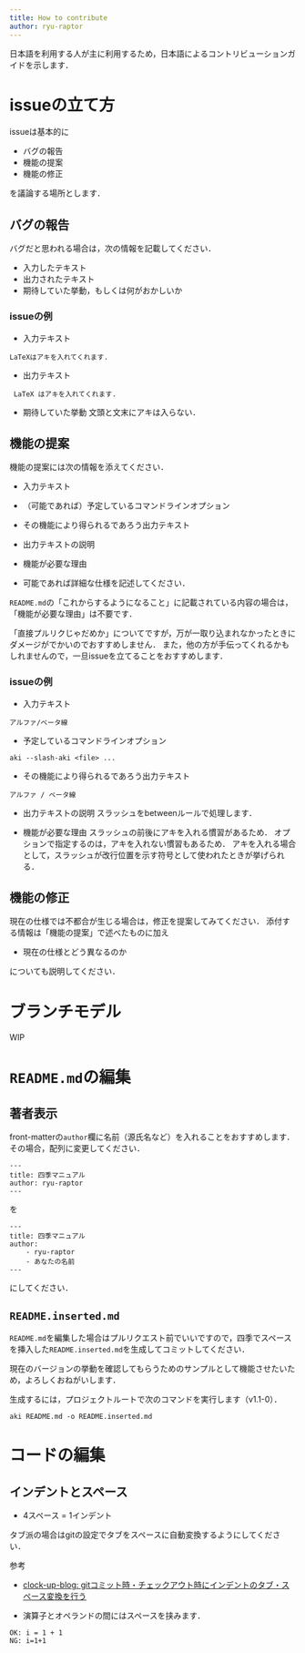 ```yaml
---
title: How to contribute
author: ryu-raptor
---
```


日本語を利用する人が主に利用するため，日本語によるコントリビューションガイドを示します．

# issueの立て方

issueは基本的に
- バグの報告
- 機能の提案
- 機能の修正

を議論する場所とします．

## バグの報告
バグだと思われる場合は，次の情報を記載してください．

- 入力したテキスト
- 出力されたテキスト
- 期待していた挙動，もしくは何がおかしいか

### issueの例

- 入力テキスト
```
LaTeXはアキを入れてくれます.
```

- 出力テキスト
```
 LaTeX はアキを入れてくれます. 
```

- 期待していた挙動
文頭と文末にアキは入らない．

## 機能の提案
機能の提案には次の情報を添えてください．

- 入力テキスト
- （可能であれば）予定しているコマンドラインオプション
- その機能により得られるであろう出力テキスト
- 出力テキストの説明
- 機能が必要な理由

- 可能であれば詳細な仕様を記述してください．

`README.md`の「これからするようになること」に記載されている内容の場合は，「機能が必要な理由」は不要です．

「直接プルリクじゃだめか」についてですが，万が一取り込まれなかったときにダメージがでかいのでおすすめしません．
また，他の方が手伝ってくれるかもしれませんので，一旦issueを立てることをおすすめします．

### issueの例

- 入力テキスト
```
アルファ/ベータ線
```

- 予定しているコマンドラインオプション
```
aki --slash-aki <file> ...
```

- その機能により得られるであろう出力テキスト
```
アルファ / ベータ線
```

- 出力テキストの説明
スラッシュをbetweenルールで処理します．

- 機能が必要な理由
スラッシュの前後にアキを入れる慣習があるため．
オプションで指定するのは，アキを入れない慣習もあるため．
アキを入れる場合として，スラッシュが改行位置を示す符号として使われたときが挙げられる．

## 機能の修正
現在の仕様では不都合が生じる場合は，修正を提案してみてください．
添付する情報は「機能の提案」で述べたものに加え

- 現在の仕様とどう異なるのか

についても説明してください．

# ブランチモデル
WIP

# `README.md`の編集

## 著者表示
front-matterの`author`欄に名前（源氏名など）を入れることをおすすめします．その場合，配列に変更してください．

```
---
title: 四季マニュアル
author: ryu-raptor
---
```

を

```
---
title: 四季マニュアル
author:
    - ryu-raptor
    - あなたの名前
---
```

にしてください．

## `README.inserted.md`
`README.md`を編集した場合はプルリクエスト前でいいですので，四季でスペースを挿入した`README.inserted.md`を生成してコミットしてください．

現在のバージョンの挙動を確認してもらうためのサンプルとして機能させたいため，よろしくおねがいします．

生成するには，プロジェクトルートで次のコマンドを実行します（v1.1-0）．

```
aki README.md -o README.inserted.md
```

# コードの編集

## インデントとスペース
- 4スペース = 1インデント

タブ派の場合はgitの設定でタブをスペースに自動変換するようにしてください．

参考
- [clock-up-blog: gitコミット時・チェックアウト時にインデントのタブ・スペース変換を行う](https://blog.clock-up.jp/entry/2015/03/23/git-tab-space-conversion)

- 演算子とオペランドの間にはスペースを挟みます．

```
OK: i = 1 + 1
NG: i=1+1
```
